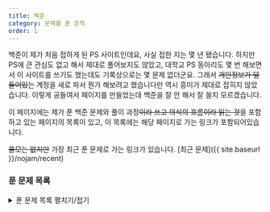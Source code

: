 ```yaml
---
title: 백준
category: 문제를 푼 흔적
order: 1
---
```


백준이 제가 처음 접하게 된 PS 사이트인데요, 사실 접한 지는 몇 년 됐습니다. 하지만 PS에 큰 관심도 없고 해서 제대로 풀어보지도 않았고, 대학교 PS 동아리도 몇 번 해보면서 이 사이트를 쓰기도 했는데도 기록상으로는 몇 문제 없더군요. 그래서 ~~개인정보가 덜 들어있는~~ 계정을 새로 파서 뭔가 해보려고 했습니다만 역시 흥미가 제대로 잡히지 않았습니다. 이렇게 공들여서 페이지를 만들었는데 백준을 잘 안 해서 잘 쓸지 모르겠습니다.

이 페이지에는 제가 푼 백준 문제와 풀이 과정~~이라 쓰고 의식의 흐름이라 읽는 것~~을 포함하고 있는 페이지의 목록이 있고, 이 목록에는 해당 페이지로 가는 링크가 포함되어있습니다.

~~쓸모는 없지만~~ 가장 최근 푼 문제로 가는 링크가 있습니다. [최근 문제]({{ site.baseurl }}/nojam/recent)

### 푼 문제 목록

<details>
    <summary>푼 문제 목록 펼치기/접기</summary>
    * 헤더를 클릭하면 항목 별 정렬이 가능합니다.
    <table id="problems">
        <thead>
            <tr>
                <th onclick="sortTable(0,'problems')" class="num_col">번호</th>
                <th onclick="sortTable(1,'problems')">이름</th>
                <th onclick="sortTable(2,'problems')">언어</th>
                <th onclick="sortTable(3,'problems')">난이도</th>
                <th onclick="sortTable(4,'problems')">날짜</th>
            </tr>
        </thead>
        <tbody>
            {% assign items = site.docs | where: 'category', "백준" | sort: "solve_num" %}
            {% for item in items %}
                <tr>
                    <td>{{ item.solve_num }}</td>
                    <td><a href="{{ item.url | relative_url }}">{{ item.solve_name }}</a></td>
                    <td>{{ item.solve_lang.name }}</td>
                    {% assign rank = item.solve_diff | minus: 1 | divided_by: 5 %}
                    {% case rank %}
                        {% when 0 %}
                            {% assign diff = item.solve_diff %}
                            <td class="diff_ruby"><div style="display: none;">{{ item.solve_diff | plus: 10 }}</div>&#{{ diff | plus: 9311 }}; Ruby
                        {% when 1 %}
                            {% assign diff = item.solve_diff | minus: 5 %}
                            <td class="diff_diamond"><div style="display: none;">{{ item.solve_diff | plus: 10 }}</div>&#{{ diff | plus: 9311 }}; Diamond
                        {% when 2 %}
                            {% assign diff = item.solve_diff | minus: 10 %}
                            <td class="diff_platinum"><div style="display: none;">{{ item.solve_diff | plus: 10 }}</div>&#{{ diff | plus: 9311 }}; Platinum
                        {% when 3 %}
                            {% assign diff = item.solve_diff | minus: 15 %}
                            <td class="diff_gold"><div style="display: none;">{{ item.solve_diff | plus: 10 }}</div>&#{{ diff | plus: 9311 }}; Gold
                        {% when 4 %}
                            {% assign diff = item.solve_diff | minus: 20 %}
                            <td class="diff_silver"><div style="display: none;">{{ item.solve_diff | plus: 10 }}</div>&#{{ diff | plus: 9311 }}; Silver
                        {% when 5 %}
                            {% assign diff = item.solve_diff | minus: 25 %}
                            <td class="diff_bronze"><div style="display: none;">{{ item.solve_diff | plus: 10 }}</div>&#{{ diff | plus: 9311 }}; Bronze
                        {% else %}
                            <td class="diff_unrated"><div style="display: none;">{{ item.solve_diff | plus: 10 }}</div>&#65311; Unrated
                    {% endcase %}
                    {% case diff %}
                    {% when 1 %}
                        I
                    {% when 2 %}
                        II
                    {% when 3 %}
                        III
                    {% when 4 %}
                        IV
                    {% when 5 %}
                        V
                    {% endcase %}
                    </td>
                    <td>{{ item.solve_date | date: "%Y-%m-%d %H:%M:%S" }}</td>
                </tr>
            {% endfor %}
        </tbody>
    </table>

</details>

<script src="{{ site.baseurl }}/scripts/sort.js" charset="utf-8">
